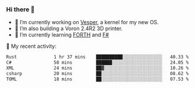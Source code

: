 ### Hi there 👋

<!--
**berkus/berkus** is a ✨ _special_ ✨ repository because its `README.md` (this file) appears on your GitHub profile.

Here are some ideas to get you started:

- 🔭 I’m currently working on ...
- 🌱 I’m currently learning ...
- 👯 I’m looking to collaborate on ...
- 🤔 I’m looking for help with ...
- 💬 Ask me about ...
- 📫 How to reach me: ...
- 😄 Pronouns: ...
- ⚡ Fun fact: ...
-->

- 🔭 I’m currently working on [Vesper](https://github.com/metta-systems/vesper), a kernel for my new OS.
- 🔭 I’m also building a Voron 2.4R2 3D printer.
- 🌱 I’m currently learning [FORTH](http://forth.com/starting-forth/) and [F#](https://fsharpforfunandprofit.com/)

💼 My recent activity:

<!--START_SECTION:waka-->

```txt
Rust              1 hr 37 mins    ██████████░░░░░░░░░░░░░░░   40.33 %
C#                58 mins         ██████░░░░░░░░░░░░░░░░░░░   24.05 %
XML               24 mins         ██▓░░░░░░░░░░░░░░░░░░░░░░   10.26 %
csharp            20 mins         ██░░░░░░░░░░░░░░░░░░░░░░░   08.62 %
TOML              18 mins         ██░░░░░░░░░░░░░░░░░░░░░░░   07.53 %
```

<!--END_SECTION:waka-->
